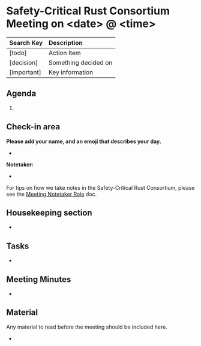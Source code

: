 # Safety-Critical Rust Consortium Meeting on \<date\> @ \<time\>

| Search Key | Description |
| :---- | :---- |
| \[todo\] | Action Item |
| \[decision\] | Something decided on |
| \[important\] | Key information |

## Agenda

1. 

## Check-in area

**Please add your name, and an emoji that describes your day.**

* 

**Notetaker:**

* 

For tips on how we take notes in the Safety-Critical Rust Consortium, please see the [Meeting Notetaker Role](https://github.com/rustfoundation/safety-critical-rust-consortium/blob/main/docs/notetaker-role.md) doc.

## Housekeeping section

* 

## Tasks

* 

## Meeting Minutes

* 

## Material

Any material to read before the meeting should be included here.

* 
